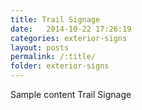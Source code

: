 ```yaml
---
title: Trail Signage
date:   2014-10-22 17:26:19
categories: exterior-signs
layout: posts
permalink: /:title/
folder: exterior-signs
---
```

Sample content Trail Signage